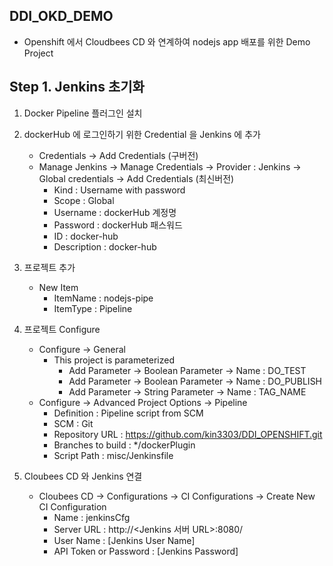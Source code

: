 ## DDI_OKD_DEMO

- Openshift 에서 Cloudbees CD 와 연계하여 nodejs app 배포를 위한 Demo Project


## Step 1. Jenkins 초기화


1. Docker Pipeline 플러그인 설치
2. dockerHub 에 로그인하기 위한 Credential 을 Jenkins 에 추가
    - Credentials -> Add Credentials (구버전)
    - Manage Jenkins -> Manage Credentials -> Provider : Jenkins -> Global credentials  -> Add Credentials (최신버전)
        - Kind : Username with password
        - Scope : Global
        - Username : dockerHub 계정명
        - Password : dockerHub 패스워드
        - ID : docker-hub
        - Description : docker-hub
3. 프로젝트 추가
    - New Item
        - ItemName : nodejs-pipe
        - ItemType : Pipeline

4. 프로젝트 Configure
    - Configure -> General
       - This project is parameterized
         - Add Parameter -> Boolean Parameter -> Name : DO_TEST
         - Add Parameter -> Boolean Parameter -> Name : DO_PUBLISH  
         - Add Parameter -> String Parameter -> Name : TAG_NAME  
    - Configure -> Advanced Project Options -> Pipeline
        - Definition : Pipeline script from SCM
        - SCM : Git
        - Repository URL : https://github.com/kin3303/DDI_OPENSHIFT.git
        - Branches to build : */dockerPlugin
        - Script Path : misc/Jenkinsfile
         
2. Cloubees CD 와 Jenkins 연결
    - Cloubees CD -> Configurations -> CI Configurations -> Create New CI Configuration
        - Name : jenkinsCfg
        - Server URL : http://<Jenkins 서버 URL>:8080/
        - User Name : [Jenkins User Name]
        - API Token or Password : [Jenkins Password]
